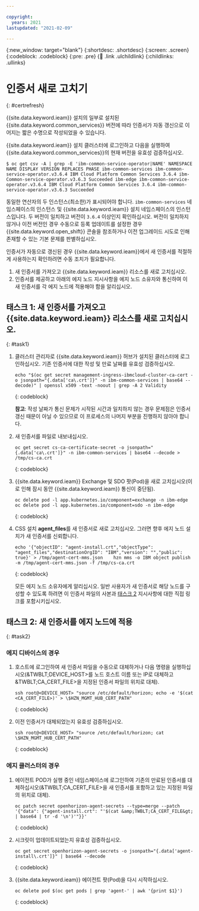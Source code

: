 ```yaml
---

copyright:
  years: 2021
lastupdated: "2021-02-09"

---
```


{:new_window: target="blank"}
{:shortdesc: .shortdesc}
{:screen: .screen}
{:codeblock: .codeblock}
{:pre: .pre}
{:child: .link .ulchildlink}
{:childlinks: .ullinks}

# 인증서 새로 고치기
{: #certrefresh}

{{site.data.keyword.ieam}} 설치의 일부로 설치된 {{site.data.keyword.common_services}} 버전에 따라 인증서가 자동 갱신으로 이어지는 짧은 수명으로 작성되었을 수 있습니다.

{{site.data.keyword.ieam}} 설치 클러스터에 로그인하고 다음을 실행하여 {{site.data.keyword.common_services}}의 현재 버전을 유효성 검증하십시오.
```
$ oc get csv -A | grep -E 'ibm-common-service-operator|NAME' NAMESPACE NAME DISPLAY VERSION REPLACES PHASE ibm-common-services ibm-common-service-operator.v3.6.4 IBM Cloud Platform Common Services 3.6.4 ibm-Common-service-operator.v3.6.3 Succeeded ibm-edge ibm-common-service-operator.v3.6.4 IBM Cloud Platform Common Services 3.6.4 ibm-common-service-operator.v3.6.3 Succeeded
```

동일한 연산자의 두 인스턴스(최소한)가 표시되어야 합니다. `ibm-common-services` 네임스페이스의 인스턴스 및 {{site.data.keyword.ieam}} 설치 네임스페이스의 인스턴스입니다. 두 버전이 일치하고 버전이 `3.6.4` 이상인지 확인하십시오. 버전이 일치하지 않거나 이전 버전인 경우 수동으로 등록 업데이트를 설정한 경우 {{site.data.keyword.open_shift}} 콘솔을 참조하거나 이전 업그레이드 시도로 인해 존재할 수 있는 기본 문제를 판별하십시오.

인증서가 자동으로 갱신된 경우 {{site.data.keyword.ieam}}에서 새 인증서를 적절하게 사용하는지 확인하려면 수동 조치가 필요합니다.
1. 새 인증서를 가져오고 {{site.data.keyword.ieam}} 리소스를 새로 고치십시오.
2. 인증서를 제공하고 아래의 에지 노드 지시사항을 에지 노드 소유자와 통신하여 이 새 인증서를 각 에지 노드에 적용해야 함을 알리십시오.

## 태스크 1: 새 인증서를 가져오고 {{site.data.keyword.ieam}} 리소스를 새로 고치십시오.
{: #task1}
1. 클러스터 관리자로 {{site.data.keyword.ieam}} 허브가 설치된 클러스터에 로그인하십시오. 기존 인증서에 대한 작성 및 만료 날짜를 유효성 검증하십시오.
   ```
   echo "$(oc get secret management-ingress-ibmcloud-cluster-ca-cert -o jsonpath="{.data['ca\.crt']}" -n ibm-common-services | base64 --decode)" | openssl x509 -text -noout | grep -A 2 Validity
   ```
   {: codeblock}

   **참고**: 작성 날짜가 통신 문제가 시작된 시간과 일치하지 않는 경우 문제점은 인증서 갱신 때문이 아닐 수 있으므로 이 프로세스의 나머지 부분을 진행하지 않아야 합니다.

2. 새 인증서를 파일로 내보내십시오.
   ```
   oc get secret cs-ca-certificate-secret -o jsonpath="{.data['ca\.crt']}" -n ibm-common-services | base64 --decode > /tmp/cs-ca.crt
   ```
   {: codeblock}

3. {{site.data.keyword.ieam}} Exchange 및 SDO 팟(Pod)을 새로 고치십시오(이로 인해 잠시 동안 {{site.data.keyword.ieam}} 통신이 중단됨).
   ```
   oc delete pod -l app.kubernetes.io/component=exchange -n ibm-edge    oc delete pod -l app.kubernetes.io/component=sdo -n ibm-edge
   ```
   {: codeblock}

4. CSS 설치 **agent_files**를 새 인증서로 새로 고치십시오. 그러면 향후 에지 노드 설치가 새 인증서를 신뢰합니다.
   ```
   echo '{"objectID": "agent-install.crt","objectType": "agent_files","destinationOrgID": "IBM","version": "","public": true}' > /tmp/agent-cert-mms.json    hzn mms -o IBM object publish -m /tmp/agent-cert-mms.json -f /tmp/cs-ca.crt
   ```
   {: codeblock}

   모든 에지 노드 소유자에게 알리십시오. 일반 사용자가 새 인증서로 해당 노드를 구성할 수 있도록 하려면 이 인증서 파일의 사본과 [태스크 2](cert_refresh.md#task2) 지시사항에 대한 직접 링크를 포함시키십시오.

## 태스크 2: 새 인증서를 에지 노드에 적용
{: #task2}
### 에지 디바이스의 경우
1. 호스트에 로그인하여 새 인증서 파일을 수동으로 대체하거나 다음 명령을 실행하십시오(&amp;TWBLT;DEVICE_HOST&gt;를 노드 호스트 이름 또는 IP로 대체하고 &amp;TWBLT;CA_CERT_FILE&gt;을 지정된 인증서 파일의 위치로 대체).
   ```
   ssh root@<DEVICE_HOST> "source /etc/default/horizon; echo -e '$(cat <CA_CERT_FILE>)' > \$HZN_MGMT_HUB_CERT_PATH"
   ```
   {: codeblock}

2. 이전 인증서가 대체되었는지 유효성 검증하십시오.
   ```
   ssh root@<DEVICE_HOST> "source /etc/default/horizon; cat \$HZN_MGMT_HUB_CERT_PATH"
   ```
   {: codeblock}

### 에지 클러스터의 경우
1. 에이전트 POD가 실행 중인 네임스페이스에 로그인하여 기존의 만료된 인증서를 대체하십시오(&amp;TWBLT;CA_CERT_FILE&gt;을 새 인증서를 포함하고 있는 지정된 파일의 위치로 대체).
   ```
   oc patch secret openhorizon-agent-secrets --type=merge --patch '{"data": {"agent-install.crt": "'$(cat &amp;TWBLT;CA_CERT_FILE&gt; | base64 | tr -d '\n')'"}}'
   ```
   {: codeblock}

2. 시크릿이 업데이트되었는지 유효성 검증하십시오.
   ```
   oc get secret openhorizon-agent-secrets -o jsonpath="{.data['agent-install\.crt']}" | base64 --decode
   ```
   {: codeblock}

3. {{site.data.keyword.ieam}} 에이전트 팟(Pod)을 다시 시작하십시오.
   ```
   oc delete pod $(oc get pods | grep 'agent-' | awk '{print $1}')
   ```
   {: codeblock}
